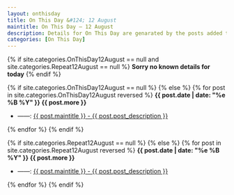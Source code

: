 ```yaml
---
layout: onthisday
title: On This Day &#124; 12 August
maintitle: On This Day — 12 August
description: Details for On This Day are genarated by the posts added to the website so the content is subject to changes/updates over time.
categories: [On This Day]
---
```


{% if site.categories.OnThisDay12August == null and site.categories.Repeat12August == null %}
<strong>Sorry no known details for today</strong>
{% endif %}

{% if site.categories.OnThisDay12August == null %}
{% else %}
{% for post in site.categories.OnThisDay12August reversed %}
<strong>{{ post.date | date: "%e %B %Y" }} {{ post.more }}</strong>
<ul>
<li> ——: <a href="{{ post.url }}">{{ post.maintitle }} - {{ post.post_description }}</a></li>
</ul>
{% endfor %}
{% endif %}

{% if site.categories.Repeat12August == null %}
{% else %}
{% for post in site.categories.Repeat12August reversed %}
<strong>{{ post.date | date: "%e %B %Y" }} {{ post.more }}</strong>
<ul>
<li> ——: <a href="{{ post.url }}">{{ post.maintitle }} - {{ post.post_description }}</a></li>
</ul>
{% endfor %}
{% endif %}
